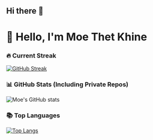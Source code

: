 ## Hi there 👋

<!--
**MoeThetKhine/MoeThetKhine** is a ✨ _special_ ✨ repository because its `README.md` (this file) appears on your GitHub profile.

Here are some ideas to get you started:

- 🔭 I’m currently working on ...
- 🌱 I’m currently learning ...
- 👯 I’m looking to collaborate on ...
- 🤔 I’m looking for help with ...
- 💬 Ask me about ...
- 📫 How to reach me: ...
- 😄 Pronouns: ...
- ⚡ Fun fact: ...


<div style="display: flex; justify-content: center; align-items: center; max-width: 1000px; margin: 0 auto; gap: 20px;">
    <a href="https://git.io/streak-stats">
        <img src="https://streak-stats.demolab.com/?user=MoeThetKhine&theme=dark" alt="GitHub Streak" style="width: 42%;" />
    </a>
    <img src="https://github-readme-stats.vercel.app/api?username=MoeThetKhine&show_icons=true&theme=radical" style="width: 40%" alt="Moe Thet's GitHub stats" />

    
</div>

<hr />-->
# 👋 Hello, I'm Moe Thet Khine

### 🔥 Current Streak
[![GitHub Streak](https://streak-stats.demolab.com?user=moethetkhine&theme=radical&hide_border=true&include_all_commits=true)](https://git.io/streak-stats)

### 📊 GitHub Stats (Including Private Repos)
![Moe's GitHub stats](https://github-readme-stats.vercel.app/api?username=moethetkhine&show_icons=true&theme=radical&count_private=true&include_all_commits=true)

### 📚 Top Languages
[![Top Langs](https://github-readme-stats.vercel.app/api/top-langs/?username=moethetkhine&layout=compact&theme=radical&count_private=true)](https://github.com/moethetkhine)

